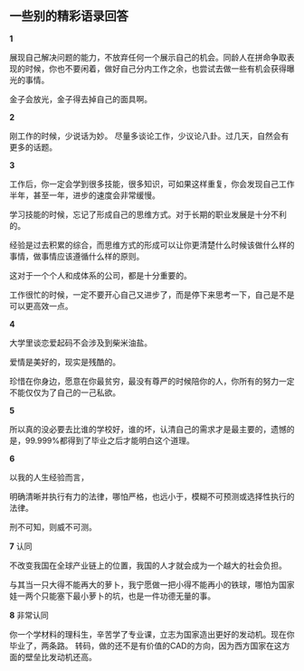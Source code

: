 ## 一些别的精彩语录回答

**1**

展现自己解决问题的能力，不放弃任何一个展示自己的机会。同龄人在拼命争取表现的时候，你也不要闲着，做好自己分内工作之余，也尝试去做一些有机会获得曝光的事情。

金子会放光，金子得去掉自己的面具啊。

**2**

刚工作的时候，少说话为妙。 尽量多谈论工作，少议论八卦。过几天，自然会有更多的话题。

**3**

工作后，你一定会学到很多技能，很多知识，可如果这样重复，你会发现自己工作半年，甚至一年，进步的速度会非常缓慢。

学习技能的时候，忘记了形成自己的思维方式。对于长期的职业发展是十分不利的。 

经验是过去积累的综合，而思维方式的形成可以让你更清楚什么时候该做什么样的事情，做事情应该遵循什么样的原则。

这对于一个个人和成体系的公司，都是十分重要的。

工作很忙的时候，一定不要开心自己又进步了，而是停下来思考一下，自己是不是可以更高效一点。

**4**

大学里谈恋爱起码不会涉及到柴米油盐。

爱情是美好的，现实是残酷的。

珍惜在你身边，愿意在你最贫穷，最没有尊严的时候陪你的人，你所有的努力一定不能仅仅为了自己的一己私欲。

**5**

所以真的没必要去比谁的学校好，谁的坏，认清自己的需求才是最主要的，遗憾的是，99.999%都得到了毕业之后才能明白这个道理。

**6**

以我的人生经验而言，

明确清晰并执行有力的法律，哪怕严格，也远小于，模糊不可预测或选择性执行的法律。

刑不可知，则威不可测。

**7** 认同

不改变我国在全球产业链上的位置，我国的人才就会成为一个越大的社会负担。

与其当一只大得不能再大的萝卜，我宁愿做一把小得不能再小的铁球，哪怕为国家娃一两个只能塞下最小萝卜的坑，也是一件功德无量的事。

**8** 非常认同

你一个学材料的理科生，辛苦学了专业课，立志为国家造出更好的发动机。现在你毕业了，两条路。 转码，做的还不是有价值的CAD的方向，因为西方国家在这方面的壁垒比发动机还高。

